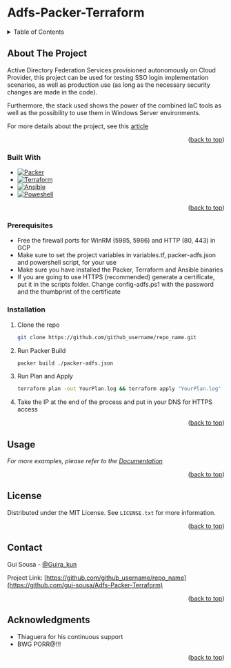 # Adfs-Packer-Terraform


<!-- Improved compatibility of back to top link: See: https://github.com/othneildrew/Best-README-Template/pull/73 -->
<a name="readme-top"></a>
<!--
*** Thanks for checking out the Best-README-Template. If you have a suggestion
*** that would make this better, please fork the repo and create a pull request
*** or simply open an issue with the tag "enhancement".
*** Don't forget to give the project a star!
*** Thanks again! Now go create something AMAZING! :D
-->



<!-- PROJECT SHIELDS -->
<!--
*** I'm using markdown "reference style" links for readability.
*** Reference links are enclosed in brackets [ ] instead of parentheses ( ).
*** See the bottom of this document for the declaration of the reference variables
*** for contributors-url, forks-url, etc. This is an optional, concise syntax you may use.
*** https://www.markdownguide.org/basic-syntax/#reference-style-links
-->

<!-- TABLE OF CONTENTS -->
<details>
  <summary>Table of Contents</summary>
  <ol>
    <li>
      <a href="#about-the-project">About The Project</a>
      <ul>
        <li><a href="#built-with">Built With</a></li>
      </ul>
    </li>
    <li>
      <a href="#getting-started">Getting Started</a>
      <ul>
        <li><a href="#prerequisites">Prerequisites</a></li>
        <li><a href="#installation">Installation</a></li>
      </ul>
    </li>
    <li><a href="#usage">Usage</a></li>
    <li><a href="#license">License</a></li>
    <li><a href="#contact">Contact</a></li>
    <li><a href="#acknowledgments">Acknowledgments</a></li>
  </ol>
</details>



<!-- ABOUT THE PROJECT -->
## About The Project

Active Directory Federation Services provisioned autonomously on Cloud Provider, this project can be used for testing SSO login implementation scenarios,
as well as production use (as long as the necessary security changes are made in the code).

Furthermore, the stack used shows the power of the combined IaC tools as well as the possibility to use them in Windows Server environments.

For more details about the project, see this [article](https://medium.com/@gui_sousa/adfs-na-nuvem-com-terraform-packer-ansible-a9a0f077baae)

<p align="right">(<a href="#readme-top">back to top</a>)</p>



### Built With

* [![Packer][Packer]][Next-url]
* [![Terraform][Terraform]][Next-url]
* [![Ansible][Ansible]][Vue-url]
* [![Poweshell][Powershell]][Angular-url]

<p align="right">(<a href="#readme-top">back to top</a>)</p>



<!-- GETTING STARTED -->
### Prerequisites

* Free the firewall ports for WinRM (5985, 5986) and HTTP (80, 443) in GCP
* Make sure to set the project variables in variables.tf, packer-adfs.json and powershell script, for your use
* Make sure you have installed the Packer, Terraform and Ansible binaries
* If you are going to use HTTPS (recommended) generate a certificate, put it in the scripts folder. Change config-adfs.ps1 with the password and the thumbprint of the certificate

### Installation

1. Clone the repo
   ```sh
   git clone https://github.com/github_username/repo_name.git
   ```
2. Run Packer Build
   ```sh
   packer build ./packer-adfs.json
   ```
3. Run Plan and Apply
   ```sh
   terraform plan -out YourPlan.log && terraform apply "YourPlan.log"
   ```
4. Take the IP at the end of the process and put in your DNS for HTTPS access

<p align="right">(<a href="#readme-top">back to top</a>)</p>


<!-- USAGE EXAMPLES -->
## Usage

_For more examples, please refer to the [Documentation](https://medium.com/@gui_sousa/adfs-na-nuvem-com-terraform-packer-ansible-a9a0f077baae)_

<p align="right">(<a href="#readme-top">back to top</a>)</p>


<!-- LICENSE -->
## License

Distributed under the MIT License. See `LICENSE.txt` for more information.

<p align="right">(<a href="#readme-top">back to top</a>)</p>



<!-- CONTACT -->
## Contact

Gui Sousa - [@Guira_kun](https://twitter.com/Guira_kun)

Project Link: [https://github.com/github_username/repo_name](https://github.com/gui-sousa/Adfs-Packer-Terraform)

<p align="right">(<a href="#readme-top">back to top</a>)</p>


<!-- ACKNOWLEDGMENTS -->
## Acknowledgments

* []()Thiaguera for his continuous support
* []()BWG PORR@!!!

<p align="right">(<a href="#readme-top">back to top</a>)</p>



<!-- MARKDOWN LINKS & IMAGES -->
<!-- https://www.markdownguide.org/basic-syntax/#reference-style-links -->
[contributors-shield]: https://img.shields.io/github/contributors/github_username/repo_name.svg?style=for-the-badge
[contributors-url]: https://github.com/github_username/repo_name/graphs/contributors
[forks-shield]: https://img.shields.io/github/forks/github_username/repo_name.svg?style=for-the-badge
[forks-url]: https://github.com/github_username/repo_name/network/members
[stars-shield]: https://img.shields.io/github/stars/github_username/repo_name.svg?style=for-the-badge
[stars-url]: https://github.com/github_username/repo_name/stargazers
[issues-shield]: https://img.shields.io/github/issues/github_username/repo_name.svg?style=for-the-badge
[issues-url]: https://github.com/github_username/repo_name/issues
[license-shield]: https://img.shields.io/github/license/github_username/repo_name.svg?style=for-the-badge
[license-url]: https://github.com/github_username/repo_name/blob/master/LICENSE.txt
[linkedin-shield]: https://img.shields.io/badge/-LinkedIn-black.svg?style=for-the-badge&logo=linkedin&colorB=555
[linkedin-url]: https://linkedin.com/in/linkedin_username
[product-screenshot]: images/screenshot.png
[Next.js]: https://img.shields.io/badge/next.js-000000?style=for-the-badge&logo=nextdotjs&logoColor=white
[Next-url]: https://nextjs.org/
[React.js]: https://img.shields.io/badge/React-20232A?style=for-the-badge&logo=react&logoColor=61DAFB
[Terraform]: https://img.shields.io/badge/Terraform-20232A?style=for-the-badge&logo=terraform&logoColor=7B42BC
[Packer]: https://img.shields.io/badge/packer-20232A?style=for-the-badge&logo=packer&logoColor=02A8EF
[Ansible]: https://img.shields.io/badge/Ansible-20232A?style=for-the-badge&logo=ansible&logoColor=EE0000
[Powershell]: https://img.shields.io/badge/Powershell-20232A?style=for-the-badge&logo=powershell&logoColor=5391FE
[React-url]: https://reactjs.org/
[Vue.js]: https://img.shields.io/badge/Vue.js-35495E?style=for-the-badge&logo=vuedotjs&logoColor=4FC08D
[Vue-url]: https://vuejs.org/
[Angular.io]: https://img.shields.io/badge/Angular-DD0031?style=for-the-badge&logo=angular&logoColor=white
[Angular-url]: https://angular.io/
[Svelte.dev]: https://img.shields.io/badge/Svelte-4A4A55?style=for-the-badge&logo=svelte&logoColor=FF3E00
[Svelte-url]: https://svelte.dev/
[Laravel.com]: https://img.shields.io/badge/Laravel-FF2D20?style=for-the-badge&logo=laravel&logoColor=white
[Laravel-url]: https://laravel.com
[Bootstrap.com]: https://img.shields.io/badge/Bootstrap-563D7C?style=for-the-badge&logo=bootstrap&logoColor=white
[Bootstrap-url]: https://getbootstrap.com
[JQuery.com]: https://img.shields.io/badge/jQuery-0769AD?style=for-the-badge&logo=jquery&logoColor=white
[JQuery-url]: https://jquery.com 

